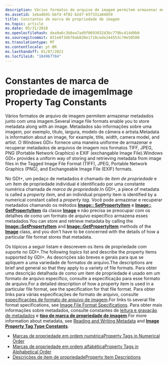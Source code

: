 ```yaml
---
description: Vários formatos de arquivo de imagem permitem armazenar metadados junto com uma imagem.
ms.assetid: 1eba4b91-bbf4-4f82-b2d7-65f331a84859
title: Constantes de marca de propriedade de imagem
ms.topic: article
ms.date: 05/31/2018
ms.openlocfilehash: dea9a6c3b8ea7ad9f0693032d3bc779bc414d9b0
ms.sourcegitcommit: 831e8f3db78ab820e1710cede244553c70e50500
ms.translationtype: MT
ms.contentlocale: pt-BR
ms.lasthandoff: 01/07/2021
ms.locfileid: "104967784"
---
```

# <a name="image-property-tag-constants"></a><span data-ttu-id="69651-103">Constantes de marca de propriedade de imagem</span><span class="sxs-lookup"><span data-stu-id="69651-103">Image Property Tag Constants</span></span>

<span data-ttu-id="69651-104">Vários formatos de arquivo de imagem permitem armazenar metadados junto com uma imagem.</span><span class="sxs-lookup"><span data-stu-id="69651-104">Several image file formats enable you to store metadata along with an image.</span></span> <span data-ttu-id="69651-105">Metadados são informações sobre uma imagem, por exemplo, título, largura, modelo de câmera e artista.</span><span class="sxs-lookup"><span data-stu-id="69651-105">Metadata is information about an image, for example, title, width, camera model, and artist.</span></span> <span data-ttu-id="69651-106">O Windows GDI+ fornece uma maneira uniforme de armazenar e recuperar metadados de arquivos de imagem nos formatos TIFF, JPEG, PNG (Portable Network Graphics) e EXIF (exchangable Image File).</span><span class="sxs-lookup"><span data-stu-id="69651-106">Windows GDI+ provides a uniform way of storing and retrieving metadata from image files in the Tagged Image File Format (TIFF), JPEG, Portable Network Graphics (PNG), and Exchangeable Image File (EXIF) formats.</span></span>

<span data-ttu-id="69651-107">No GDI+, um pedaço de metadados é chamado de *item de propriedade* e um item de propriedade individual é identificado por uma constante numérica chamada de *marca de propriedade*.</span><span class="sxs-lookup"><span data-stu-id="69651-107">In GDI+, a piece of metadata is called a *property item*, and an individual property item is identified by a numerical constant called a *property tag*.</span></span> <span data-ttu-id="69651-108">Você pode armazenar e recuperar metadados chamando os métodos [**Image:: SetPropertyItem**](/windows/desktop/api/Gdiplusheaders/nf-gdiplusheaders-image-setpropertyitem) e [**Image:: GetPropertyItem**](/windows/desktop/api/Gdiplusheaders/nf-gdiplusheaders-image-getpropertyitem) da classe [**Image**](/windows/desktop/api/gdiplusheaders/nl-gdiplusheaders-image) e não precisa se preocupar com os detalhes de como um formato de arquivo específico armazena esses metadados.</span><span class="sxs-lookup"><span data-stu-id="69651-108">You can store and retrieve metadata by calling the [**Image::SetPropertyItem**](/windows/desktop/api/Gdiplusheaders/nf-gdiplusheaders-image-setpropertyitem) and [**Image::GetPropertyItem**](/windows/desktop/api/Gdiplusheaders/nf-gdiplusheaders-image-getpropertyitem) methods of the [**Image**](/windows/desktop/api/gdiplusheaders/nl-gdiplusheaders-image) class, and you don't have to be concerned with the details of how a particular file format stores that metadata.</span></span>

<span data-ttu-id="69651-109">Os tópicos a seguir listam e descrevem os itens de propriedade com suporte no GDI+.</span><span class="sxs-lookup"><span data-stu-id="69651-109">The following topics list and describe the property items supported by GDI+.</span></span> <span data-ttu-id="69651-110">As descrições são breves e gerais para que se apliquem a uma variedade de formatos de arquivo.</span><span class="sxs-lookup"><span data-stu-id="69651-110">The descriptions are brief and general so that they apply to a variety of file formats.</span></span> <span data-ttu-id="69651-111">Para obter uma descrição detalhada de como um item de propriedade é usado em um formato de arquivo específico, consulte a especificação para esse formato de arquivo.</span><span class="sxs-lookup"><span data-stu-id="69651-111">For a detailed description of how a property item is used in a particular file format, see the specification for that file format.</span></span> <span data-ttu-id="69651-112">Para obter links para várias especificações de formato de arquivo, consulte [especificações de formato de arquivo de imagem](-gdiplus-constant-image-file-format-specifications.md).</span><span class="sxs-lookup"><span data-stu-id="69651-112">For links to several file format specifications, see [Image File Format Specifications](-gdiplus-constant-image-file-format-specifications.md).</span></span> <span data-ttu-id="69651-113">Para obter mais informações sobre metadados, consulte constantes de [leitura e gravação de metadados](-gdiplus-reading-and-writing-metadata-use.md) e [**tipo de marca de propriedade de imagem**](-gdiplus-constant-image-property-tag-type-constants.md).</span><span class="sxs-lookup"><span data-stu-id="69651-113">For more information about metadata, see [Reading and Writing Metadata](-gdiplus-reading-and-writing-metadata-use.md) and [**Image Property Tag Type Constants**](-gdiplus-constant-image-property-tag-type-constants.md).</span></span>

-   [<span data-ttu-id="69651-114">Marcas de propriedade em ordem numérica</span><span class="sxs-lookup"><span data-stu-id="69651-114">Property Tags in Numerical Order</span></span>](-gdiplus-constant-property-tags-in-numerical-order.md)
-   [<span data-ttu-id="69651-115">Marcas de propriedade em ordem alfabética</span><span class="sxs-lookup"><span data-stu-id="69651-115">Property Tags in Alphabetical Order</span></span>](-gdiplus-constant-property-tags-in-alphabetical-order.md)
-   [<span data-ttu-id="69651-116">Descrições de item de propriedade</span><span class="sxs-lookup"><span data-stu-id="69651-116">Property Item Descriptions</span></span>](-gdiplus-constant-property-item-descriptions.md)

 

 



